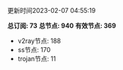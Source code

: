 更新时间2023-02-07 04:55:19

**总订阅: 73**
**总节点: 940**
**有效节点: 369**
- v2ray节点: 188
- ss节点: 170
- trojan节点: 11

